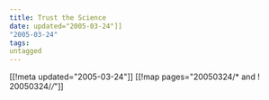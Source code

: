 ```yaml
---
title: Trust the Science
date: updated="2005-03-24"]]
"2005-03-24"
tags:
untagged
---
```

[[!meta updated="2005-03-24"]]
[[!map pages="20050324/* and ! 20050324/*/*"]]
